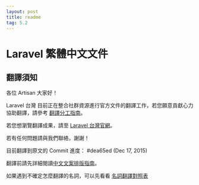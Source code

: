 ```yaml
---
layout: post
title: readme
tag: 5.2
---
```

# Laravel 繁體中文文件

## 翻譯須知

各位 Artisan 大家好！

Laravel 台灣 目前正在整合社群資源進行官方文件的翻譯工作，若您願意貢獻心力協助翻譯，請參考 [翻譯分工指南](https://laraveltw.hackpad.com/Laravel-5.1-Translation-ZYNn4rULGlB)。

若您想瀏覽翻譯成果，請至 [Laravel 台灣官網](http://laravel.tw/docs/
 )。

若有任何問題請與我們聯絡，謝謝！


目前翻譯到原文的 Commit 進度： #dea65ed (Dec 17, 2015)

翻譯前請先詳細閱讀[中文文案排版指南](https://github.com/sparanoid/chinese-copywriting-guidelines)。

如果遇到不確定怎麼翻譯的名詞，可以先看看 [名詞翻譯對照表](https://laraveltw.hackpad.com/Laravel--qi5SbNfO0q2)
